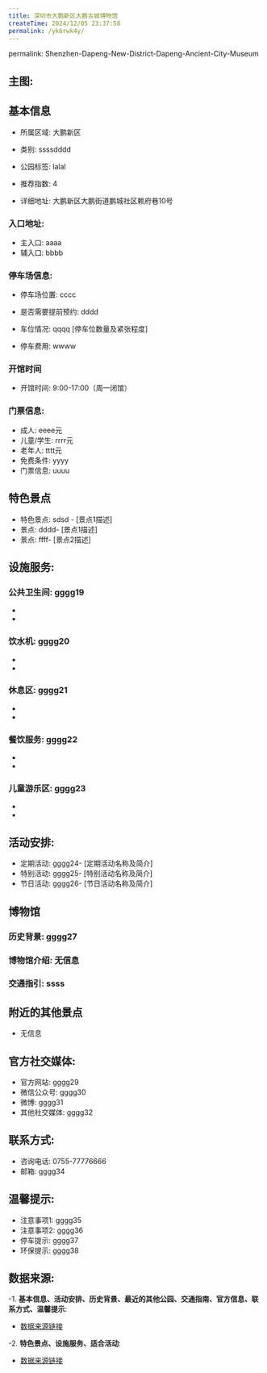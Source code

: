 ```yaml
---
title: 深圳市大鹏新区大鹏古城博物馆
createTime: 2024/12/05 23:37:58
permalink: /yk6rwk4y/
---
```

permalink: Shenzhen-Dapeng-New-District-Dapeng-Ancient-City-Museum
## 主图:
<ImageCard
image="https://cn.bing.com/th?id=OHR.AlfanzinaLighthouse_ZH-CN9704515669_1920x1080.webp"
title= "深圳市大鹏新区大鹏古城博物馆"
description= ""
date="2024/12/05"
href="/"
author="市文化广电旅游体育局"
/>
## 基本信息

- 所属区域: 大鹏新区

- 类别: ssssdddd

- 公园标签: lalal

- 推荐指数: 4

- 详细地址: 大鹏新区大鹏街道鹏城社区赖府巷10号

### 入口地址:
- 主入口: aaaa
- 辅入口: bbbb
### 停车场信息:
- 停车场位置: cccc

- 是否需要提前预约: dddd

- 车位情况: qqqq [停车位数量及紧张程度]

- 停车费用: wwww

### 开馆时间
- 开馆时间: 9:00-17:00（周一闭馆）

### 门票信息:
- 成人: eeee元
- 儿童/学生: rrrr元
- 老年人: tttt元
- 免费条件: yyyy
- 门票信息: uuuu
## 特色景点
- 特色景点: sdsd - [景点1描述]
- 景点: dddd- [景点1描述]
- 景点: ffff- [景点2描述]
## 设施服务:
### 公共卫生间: gggg19
- 
- 
### 饮水机: gggg20
- 
- 
### 休息区: gggg21
- 
- 
### 餐饮服务: gggg22
- 
- 
### 儿童游乐区: gggg23
- 
- 
## 活动安排:
- 定期活动: gggg24- [定期活动名称及简介]
- 特别活动: gggg25- [特别活动名称及简介]
- 节日活动: gggg26- [节日活动名称及简介]
## 博物馆
### 历史背景: gggg27
### 博物馆介绍: 无信息
### 交通指引: ssss

## 附近的其他景点
- 无信息

## 官方社交媒体:
- 官方网站: gggg29
- 微信公众号: gggg30
- 微博: gggg31
- 其他社交媒体: gggg32

## 联系方式:
- 咨询电话: 0755-77776666
- 邮箱: gggg34

## 温馨提示:
- 注意事项1: gggg35
- 注意事项2: gggg36
- 停车提示: gggg37
- 环保提示: gggg38

## 数据来源:
-1. **基本信息、活动安排、历史背景、最近的其他公园、交通指南、官方信息、联系方式、温馨提示**:
- [数据来源链接](http://wtl.sz.gov.cn/ggfw/whl/bwgylb/index.html)

-2. **特色景点、设施服务、适合活动**:
- [数据来源链接](http://wtl.sz.gov.cn/ggfw/whl/bwgylb/index.html)

